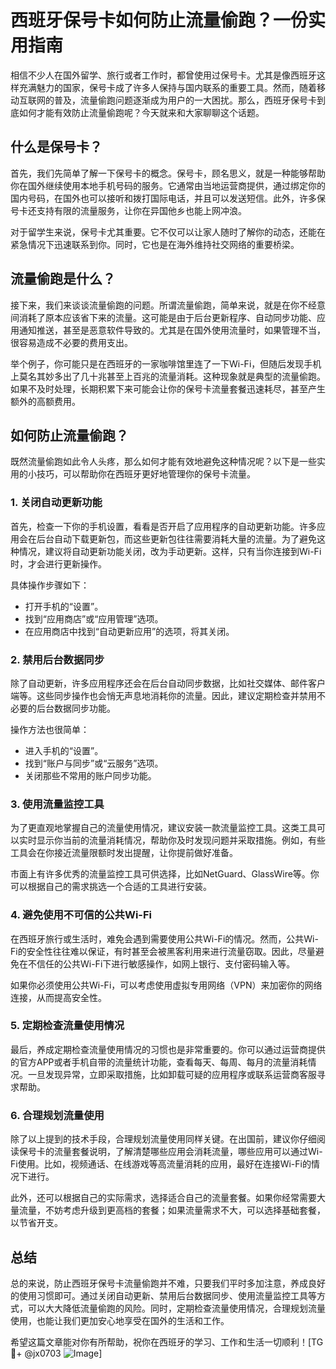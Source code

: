 # 西班牙保号卡如何防止流量偷跑？一份实用指南

相信不少人在国外留学、旅行或者工作时，都曾使用过保号卡。尤其是像西班牙这样充满魅力的国家，保号卡成了许多人保持与国内联系的重要工具。然而，随着移动互联网的普及，流量偷跑问题逐渐成为用户的一大困扰。那么，西班牙保号卡到底如何才能有效防止流量偷跑呢？今天就来和大家聊聊这个话题。

## 什么是保号卡？

首先，我们先简单了解一下保号卡的概念。保号卡，顾名思义，就是一种能够帮助你在国外继续使用本地手机号码的服务。它通常由当地运营商提供，通过绑定你的国内号码，在国外也可以接听和拨打国际电话，并且可以发送短信。此外，许多保号卡还支持有限的流量服务，让你在异国他乡也能上网冲浪。

对于留学生来说，保号卡尤其重要。它不仅可以让家人随时了解你的动态，还能在紧急情况下迅速联系到你。同时，它也是在海外维持社交网络的重要桥梁。

## 流量偷跑是什么？

接下来，我们来谈谈流量偷跑的问题。所谓流量偷跑，简单来说，就是在你不经意间消耗了原本应该省下来的流量。这可能是由于后台更新程序、自动同步功能、应用通知推送，甚至是恶意软件导致的。尤其是在国外使用流量时，如果管理不当，很容易造成不必要的费用支出。

举个例子，你可能只是在西班牙的一家咖啡馆里连了一下Wi-Fi，但随后发现手机上莫名其妙多出了几十兆甚至上百兆的流量消耗。这种现象就是典型的流量偷跑。如果不及时处理，长期积累下来可能会让你的保号卡流量套餐迅速耗尽，甚至产生额外的高额费用。

## 如何防止流量偷跑？

既然流量偷跑如此令人头疼，那么如何才能有效地避免这种情况呢？以下是一些实用的小技巧，可以帮助你在西班牙更好地管理你的保号卡流量。

### 1. 关闭自动更新功能

首先，检查一下你的手机设置，看看是否开启了应用程序的自动更新功能。许多应用会在后台自动下载更新包，而这些更新包往往需要消耗大量的流量。为了避免这种情况，建议将自动更新功能关闭，改为手动更新。这样，只有当你连接到Wi-Fi时，才会进行更新操作。

具体操作步骤如下：
- 打开手机的“设置”。
- 找到“应用商店”或“应用管理”选项。
- 在应用商店中找到“自动更新应用”的选项，将其关闭。

### 2. 禁用后台数据同步

除了自动更新，许多应用程序还会在后台自动同步数据，比如社交媒体、邮件客户端等。这些同步操作也会悄无声息地消耗你的流量。因此，建议定期检查并禁用不必要的后台数据同步功能。

操作方法也很简单：
- 进入手机的“设置”。
- 找到“账户与同步”或“云服务”选项。
- 关闭那些不常用的账户同步功能。

### 3. 使用流量监控工具

为了更直观地掌握自己的流量使用情况，建议安装一款流量监控工具。这类工具可以实时显示你当前的流量消耗情况，帮助你及时发现问题并采取措施。例如，有些工具会在你接近流量限额时发出提醒，让你提前做好准备。

市面上有许多优秀的流量监控工具可供选择，比如NetGuard、GlassWire等。你可以根据自己的需求挑选一个合适的工具进行安装。

### 4. 避免使用不可信的公共Wi-Fi

在西班牙旅行或生活时，难免会遇到需要使用公共Wi-Fi的情况。然而，公共Wi-Fi的安全性往往难以保证，有时甚至会被黑客利用来进行流量窃取。因此，尽量避免在不信任的公共Wi-Fi下进行敏感操作，如网上银行、支付密码输入等。

如果你必须使用公共Wi-Fi，可以考虑使用虚拟专用网络（VPN）来加密你的网络连接，从而提高安全性。

### 5. 定期检查流量使用情况

最后，养成定期检查流量使用情况的习惯也是非常重要的。你可以通过运营商提供的官方APP或者手机自带的流量统计功能，查看每天、每周、每月的流量消耗情况。一旦发现异常，立即采取措施，比如卸载可疑的应用程序或联系运营商客服寻求帮助。

### 6. 合理规划流量使用

除了以上提到的技术手段，合理规划流量使用同样关键。在出国前，建议你仔细阅读保号卡的流量套餐说明，了解清楚哪些应用会消耗流量，哪些应用可以通过Wi-Fi使用。比如，视频通话、在线游戏等高流量消耗的应用，最好在连接Wi-Fi的情况下进行。

此外，还可以根据自己的实际需求，选择适合自己的流量套餐。如果你经常需要大量流量，不妨考虑升级到更高档的套餐；如果流量需求不大，可以选择基础套餐，以节省开支。

## 总结

总的来说，防止西班牙保号卡流量偷跑并不难，只要我们平时多加注意，养成良好的使用习惯即可。通过关闭自动更新、禁用后台数据同步、使用流量监控工具等方式，可以大大降低流量偷跑的风险。同时，定期检查流量使用情况，合理规划流量使用，也能让我们更加安心地享受在国外的生活和工作。

希望这篇文章能对你有所帮助，祝你在西班牙的学习、工作和生活一切顺利！[TG💪+ @jx0703 ![Image](https://github.com/user-attachments/assets/dbca1d08-cadb-493c-b0ec-ad6f7a83f270)]